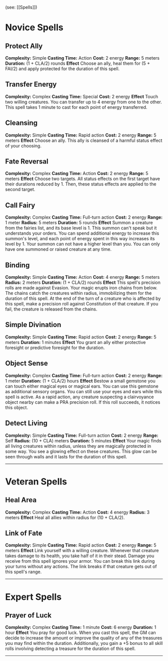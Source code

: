 (see: [[Spells]])

# Novice Spells
## Protect Ally
**Complexity:** Simple
**Casting Time:** Action
**Cost:** 2 energy
**Range:** 5 meters
**Duration:** (1 + CLA/2) rounds
**Effect**
	Choose an ally, heal them for (5 + FAI/2) and apply protected for the duration of this spell.

## Transfer Energy
**Complexity:** Complex
**Casting Time:** Special
**Cost:** 2 energy
**Effect**
	Touch two willing creatures. You can transfer up to 4 energy from one to the other. This spell takes 1 minute to cast for each point of energy transferred.

## Cleansing
**Complexity:** Simple
**Casting Time:** Rapid action
**Cost:** 2 energy
**Range:** 5 meters
**Effect**
	Choose an ally. This ally is cleansed of a harmful status effect of your choosing.

## Fate Reversal
**Complexity:** Complex
**Casting Time:** Action 
**Cost:** 2 energy
**Range:** 5 meters
**Effect**
	Choose two targets. 
	All status effects on the first target have their durations reduced by 1. Then, these status effects are applied to the second target.

## Call Fairy
**Complexity:** Complex
**Casting Time:** Full-turn action
**Cost:** 2 energy
**Range:** 1 meter
**Radius:** 5 meters
**Duration:** 5 rounds
**Effect**
	Summon a creature from the fairies list, and its base level is 1. This summon can't speak but it understands your orders. 
	You can spend additional energy to increase this summon's level, and each point of energy spent in this way increases its level by 1. Your summon can not have a higher level than you.
	You can only have one summoned or raised creature at any time. 

## Binding
**Complexity:** Simple
**Casting Time:** Action 
**Cost:** 4 energy
**Range:** 5 meters
**Radius:** 2 meters
**Duration:** (1 + CLA/2) rounds
**Effect**
	This spell's precision rolls are made against Evasion. 
	Your magic erupts iron chains from below. The chains catch the creatures within radius, immobilizing them for the duration of this spell. At the end of the turn of a creature who is affected by this spell, make a precision roll against Constitution of that creature. If you fail, the creature is released from the chains.

## Simple Divination
**Complexity:** Simple
**Casting Time:** Rapid action
**Cost:** 2 energy
**Range:** 5 meters
**Duration:** 1 minutes
**Effect**
	You grant an ally either protective foresight or predictive foresight for the duration.

## Object Sense
**Complexity:** Complex
**Casting Time:** Full-turn action
**Cost:** 2 energy
**Range:** 1 meter
**Duration:** (1 + CLA/2) hours
**Effect**
	Bestow a small gemstone you can touch either magical eyes or magical ears. You can use this gemstone as additional sensory organs. You can still use your eyes and ears while this spell is active.
	As a rapid action, any creature suspecting a clairvoyance object nearby can make a PRA precision roll. If this roll succeeds, it notices this object.

## Detect Living
**Complexity:** Simple
**Casting Time:** Full-turn action
**Cost:** 2 energy
**Range:** Self
**Radius:** (10 + CLA) meters
**Duration:** 5 minutes
**Effect**
    Your magic finds all living creatures within radius, unless they are magically protected in some way. You see a glowing effect on these creatures. This glow can be seen through walls and it lasts for the duration of this spell.



---
# Veteran Spells
## Heal Area
**Complexity:** Complex
**Casting Time:** Action 
**Cost:** 4 energy
**Radius:** 3 meters
**Effect**
	Heal all allies within radius for (10 + CLA/2). 

## Link of Fate
**Complexity:** Simple
**Casting Time:** Rapid action
**Cost:** 2 energy
**Range:** 5 meters
**Effect**
	Link yourself with a willing creature. Whenever that creature takes damage to its health, you take half of it in their stead. Damage you receive from this spell ignores your armor.
	You can break this link during your turns without any actions. The link breaks if that creature gets out of this spell's range.

---
# Expert Spells
## Prayer of Luck
**Complexity:** Complex
**Casting Time:** 1 minute
**Cost:** 6 energy
**Duration:** 1 hour
**Effect**
	You pray for good luck​. When you cast this spell, the GM can decide to increase the amount or improve the quality of any of the treasures you may find within the duration. 
	Additionally, you gain a +5 bonus to all skill rolls involving detecting a treasure for the duration of this spell. 

---